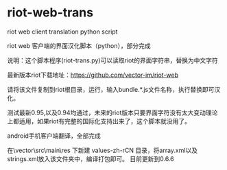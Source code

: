 # riot-web-trans
riot web client translation python script

riot web 客户端的界面汉化脚本（python），部分完成

说明：这个脚本程序(riot-trans.py)可以读取riot的界面字符串，替换为中文字符

最新版本riot下载地址：https://github.com/vector-im/riot-web

请将该文件复制到riot根目录，运行，输入bundle.*.js文件名称，执行替换即可汉化。


测试最新0.95,以及0.94均通过，未来的riot版本只要界面字符没有太大变动理论上都适用，如果riot有完整的国际化支持出来了，这个脚本就没用了。


android手机客户端翻译，全部完成

在\vector\src\main\res 下新建 values-zh-rCN 目录，将array.xml以及strings.xml放入该文件夹中，编译打包即可。
目前更新到0.6.6

